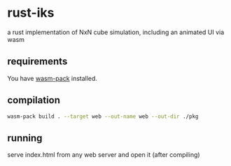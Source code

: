 # rust-iks

a rust implementation of NxN cube simulation, including an animated UI via wasm

## requirements

You have [wasm-pack](https://rustwasm.github.io/wasm-pack/installer/) installed.

## compilation

```sh
wasm-pack build . --target web --out-name web --out-dir ./pkg
```

## running

serve index.html from any web server and open it (after compiling)